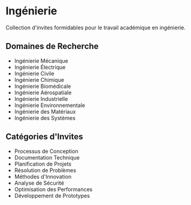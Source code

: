 # Ingénierie

Collection d'invites formidables pour le travail académique en ingénierie.

## Domaines de Recherche
- Ingénierie Mécanique
- Ingénierie Électrique
- Ingénierie Civile
- Ingénierie Chimique
- Ingénierie Biomédicale
- Ingénierie Aérospatiale
- Ingénierie Industrielle
- Ingénierie Environnementale
- Ingénierie des Matériaux
- Ingénierie des Systèmes

## Catégories d'Invites
- Processus de Conception
- Documentation Technique
- Planification de Projets
- Résolution de Problèmes
- Méthodes d'Innovation
- Analyse de Sécurité
- Optimisation des Performances
- Développement de Prototypes